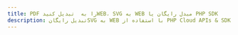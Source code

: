 ---title: PDF را به  تبدیل کنیدWEB، SVG به WEB مبدل رایگان یا PHP SDKdescription: تبدیل رایگانSVG به WEB با استفاده از PHP Cloud APIs & SDK همچنین اسناد PDF را در Cloud ایجاد، ویرایش و رندر کنید.---